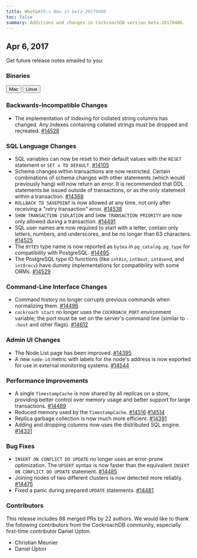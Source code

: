 ```yaml
---
title: What&#39;s New in beta-20170406
toc: false
summary: Additions and changes in CockroachDB version beta-20170406.
---
```


## Apr 6, 2017

Get future release notes emailed to you:
<div class="hubspot-install-form install-form-1 clearfix">
    <script>
        hbspt.forms.create({
            css: '',
            cssClass: 'install-form',
            portalId: '1753393',
            formId: '39686297-81d2-45e7-a73f-55a596a8d5ff',
            formInstanceId: 1,
            target: '.install-form-1'
        });
    </script>
</div>

### Binaries

<div id="os-tabs" class="clearfix">
    <a href="https://binaries.cockroachdb.com/cockroach-beta-20170406.darwin-10.9-amd64.tgz"><button id="mac" data-eventcategory="mac-binary-release-notes">Mac</button></a>
    <a href="https://binaries.cockroachdb.com/cockroach-beta-20170406.linux-amd64.tgz"><button id="linux" data-eventcategory="linux-binary-release-notes">Linux</button></a>
</div>

### Backwards-Incompatible Changes

- The implementation of indexing for collated string columns has changed. Any indexes containing collated strings must be dropped and recreated. [#14528](https://github.com/cockroachdb/cockroach/pull/14528)

### SQL Language Changes

- SQL variables can now be reset to their default values with the `RESET` statement or `SET x TO DEFAULT`. [#14105](https://github.com/cockroachdb/cockroach/pull/14105)
- Schema changes within transactions are now restricted. Certain combinations of schema changes with other statements (which would previously hang) will now return an error. It is recommended that DDL statements be issued outside of transactions, or as the only statement within a transaction. [#14368](https://github.com/cockroachdb/cockroach/pull/14368)
- `ROLLBACK TO SAVEPOINT` is now allowed at any time, not only after receiving a "retry transaction" error. [#14538](https://github.com/cockroachdb/cockroach/pull/14538)
- `SHOW TRANSACTION ISOLATION` and `SHOW TRANSACTION PRIORITY` are now only allowed during a transaction. [#14491](https://github.com/cockroachdb/cockroach/pull/14491)
- SQL user names are now required to start with a letter, contain only letters, numbers, and underscores, and be no longer than 63 characters. [#14525](https://github.com/cockroachdb/cockroach/pull/14525)
- The `BYTES` type name is now reported as `bytea` in `pg_catalog.pg_type` for compatibility with PostgreSQL. [#14495](https://github.com/cockroachdb/cockroach/pull/14495)
- The PostgreSQL type IO functions (like `int8in`, `int8out`, `int8send`, and `int8recv`) have dummy implementations for compatibility with some ORMs. [#14529](https://github.com/cockroachdb/cockroach/pull/14529)

### Command-Line Interface Changes

- Command history no longer corrupts previous commands when normalizing them. [#14496](https://github.com/cockroachdb/cockroach/pull/14496)
- `cockroach start` no longer uses the `COCKROACH_PORT` environment variable; the port must be set on the server's command line (similar to `--host` and other flags). [#14612](https://github.com/cockroachdb/cockroach/pull/14612)

### Admin UI Changes

- The Node List page has been improved. [#14395](https://github.com/cockroachdb/cockroach/pull/14395)
- A new `node-id` metric with labels for the node's address is now exported for use in external monitoring systems. [#14544](https://github.com/cockroachdb/cockroach/pull/14544)

### Performance Improvements

- A single `TimestampCache` is now shared by all replicas on a store, providing better control over memory usage and better support for large transactions. [#14489](https://github.com/cockroachdb/cockroach/pull/14489)
- Reduced memory used by the `TimestampCache`. [#14516](https://github.com/cockroachdb/cockroach/pull/14516) [#14514](https://github.com/cockroachdb/cockroach/pull/14514)
- Replica garbage collection is now much more efficient. [#14391](https://github.com/cockroachdb/cockroach/pull/14391)
- Adding and dropping columns now uses the distributed SQL engine. [#14331](https://github.com/cockroachdb/cockroach/pull/14331)

### Bug Fixes

- `INSERT ON CONFLICT DO UPDATE` no longer uses an error-prone optimization. The `UPSERT` syntax is now faster than the equivalent `INSERT ON CONFLICT DO UPDATE` statement. [#14485](https://github.com/cockroachdb/cockroach/pull/14485)
- Joining nodes of two different clusters is now detected more reliably. [#14475](https://github.com/cockroachdb/cockroach/pull/14475)
- Fixed a panic during prepared `UPDATE` statements. [#14481](https://github.com/cockroachdb/cockroach/pull/14481)

### Contributors

This release includes 88 merged PRs by 22 authors. We would like to thank the following contributors from the CockroachDB community, especially first-time contributor Daniel Upton.

- Christian Meunier
- Daniel Upton
